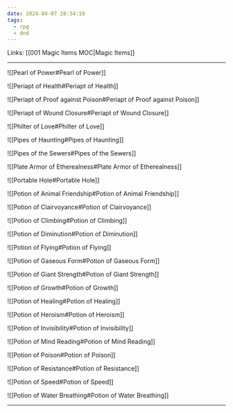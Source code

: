 ```yaml
---
date: 2024-04-07 20:34:19
tags:
  - rpg
  - dnd
---
```

Links: [[001 Magic Items MOC|Magic Items]]

---

![[Pearl of Power#Pearl of Power]]

![[Periapt of Health#Periapt of Health]]

![[Periapt of Proof against Poison#Periapt of Proof against Poison]]

![[Periapt of Wound Closure#Periapt of Wound Closure]]

![[Philter of Love#Philter of Love]]

![[Pipes of Haunting#Pipes of Haunting]]

![[Pipes of the Sewers#Pipes of the Sewers]]

![[Plate Armor of Etherealness#Plate Armor of Etherealness]]

![[Portable Hole#Portable Hole]]

![[Potion of Animal Friendship#Potion of Animal Friendship]]

![[Potion of Clairvoyance#Potion of Clairvoyance]]

![[Potion of Climbing#Potion of Climbing]]

![[Potion of Diminution#Potion of Diminution]]

![[Potion of Flying#Potion of Flying]]

![[Potion of Gaseous Form#Potion of Gaseous Form]]

![[Potion of Giant Strength#Potion of Giant Strength]]

![[Potion of Growth#Potion of Growth]]

![[Potion of Healing#Potion of Healing]]

![[Potion of Heroism#Potion of Heroism]]

![[Potion of Invisibility#Potion of Invisibility]]

![[Potion of Mind Reading#Potion of Mind Reading]]

![[Potion of Poison#Potion of Poison]]

![[Potion of Resistance#Potion of Resistance]]

![[Potion of Speed#Potion of Speed]]

![[Potion of Water Breathing#Potion of Water Breathing]]

---